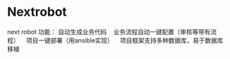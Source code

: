 # Nextrobot
next robot
功能：
    自动生成业务代码
    业务流程自动一键配置（审核等带有流程）
    项目一键部署（用ansible实现）
    项目框架支持多种数据库，易于数据库移植
